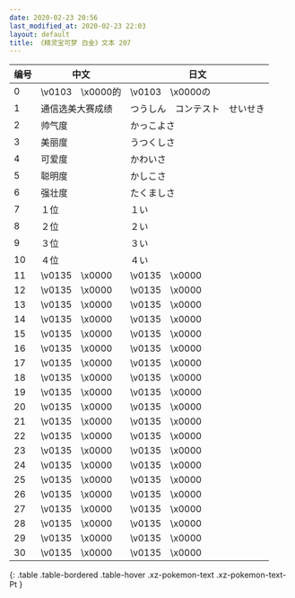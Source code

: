 ```yaml
---
date: 2020-02-23 20:56
last_modified_at: 2020-02-23 22:03
layout: default
title: 《精灵宝可梦 白金》文本 207
---
```

| 编号 | 中文 | 日文 |
| ---- | ---- | ---- |
| 0 | \v0103　\x0000的 | \v0103　\x0000の |
| 1 | 通信选美大赛成绩 | つうしん　コンテスト　せいせき |
| 2 | 帅气度 | かっこよさ |
| 3 | 美丽度 | うつくしさ |
| 4 | 可爱度 | かわいさ |
| 5 | 聪明度 | かしこさ |
| 6 | 强壮度 | たくましさ |
| 7 | １位 | １い |
| 8 | ２位 | ２い |
| 9 | ３位 | ３い |
| 10 | ４位 | ４い |
| 11 | \v0135　\x0000 | \v0135　\x0000 |
| 12 | \v0135　\x0000 | \v0135　\x0000 |
| 13 | \v0135　\x0000 | \v0135　\x0000 |
| 14 | \v0135　\x0000 | \v0135　\x0000 |
| 15 | \v0135　\x0000 | \v0135　\x0000 |
| 16 | \v0135　\x0000 | \v0135　\x0000 |
| 17 | \v0135　\x0000 | \v0135　\x0000 |
| 18 | \v0135　\x0000 | \v0135　\x0000 |
| 19 | \v0135　\x0000 | \v0135　\x0000 |
| 20 | \v0135　\x0000 | \v0135　\x0000 |
| 21 | \v0135　\x0000 | \v0135　\x0000 |
| 22 | \v0135　\x0000 | \v0135　\x0000 |
| 23 | \v0135　\x0000 | \v0135　\x0000 |
| 24 | \v0135　\x0000 | \v0135　\x0000 |
| 25 | \v0135　\x0000 | \v0135　\x0000 |
| 26 | \v0135　\x0000 | \v0135　\x0000 |
| 27 | \v0135　\x0000 | \v0135　\x0000 |
| 28 | \v0135　\x0000 | \v0135　\x0000 |
| 29 | \v0135　\x0000 | \v0135　\x0000 |
| 30 | \v0135　\x0000 | \v0135　\x0000 |
{: .table .table-bordered .table-hover .xz-pokemon-text .xz-pokemon-text-Pt }